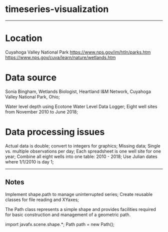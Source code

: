 # timeseries-visualization
---------------------------------------
# Location
  Cuyahoga Valley National Park
  https://www.nps.gov/im/htln/parks.htm
  https://www.nps.gov/cuva/learn/nature/wetlands.htm

# Data source
  Sonia Bingham, Wetlands Biologist, 
  Heartland I&M Network, Cuyahoga Valley National Park, Ohio;
  
  Water level depth using Ecotone Water Level Data Logger;
  Eight well sites from November 2010 to June 2018;

# Data processing issues
  Actual data is double; convert to integers for graphics;
  Missing data;
  Single vs. multiple observations per day;
  Each spreadsheet is one well site for one year;
  Combine all eight wells into one table: 2010 - 2018;
  Use Julian dates where 1/1/2010 is day 1;




---------------------------------------
Notes
---------------------------------------

Implement shape.path to manage uninterrupted series;
Create reusable classes for file reading and XYaxes;


The Path class represents a simple shape and provides facilities required for basic construction and management of a geometric path. 

import javafx.scene.shape.*;
Path path = new Path();


